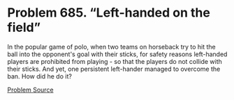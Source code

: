 # Problem 685. “Left-handed on the field”

In the popular game of polo, when two teams on horseback try to hit the ball into the opponent's goal with their sticks, for safety reasons left-handed players are prohibited from playing - so that the players do not collide with their sticks. And yet, one persistent left-hander managed to overcome the ban. How did he do it?

[Problem Source](https://www.trizland.ru/tasks/5314/)